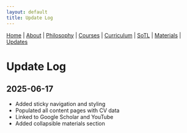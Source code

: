 ```yaml
---
layout: default
title: Update Log
---
```


<div class="navbar">
  <a href="index.md">Home</a> |
  <a href="about.md">About</a> |
  <a href="philosophy.md">Philosophy</a> |
  <a href="courses.md">Courses</a> |
  <a href="curriculum.md">Curriculum</a> |
  <a href="sotl.md">SoTL</a> |
  <a href="materials.md">Materials</a> |
  <a href="changelog.md" class="active">Updates</a>
</div>


# Update Log

## 2025-06-17
- Added sticky navigation and styling
- Populated all content pages with CV data
- Linked to Google Scholar and YouTube
- Added collapsible materials section

